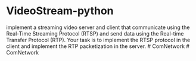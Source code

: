 # VideoStream-python
 implement a streaming video server and client that communicate using the Real-Time Streaming Protocol (RTSP) and send data using the Real-time Transfer Protocol (RTP). Your task is to implement the RTSP protocol in the client and implement the RTP packetization in the server. 
#   C o m N e t w o r k  
 #   C o m N e t w o r k  
 